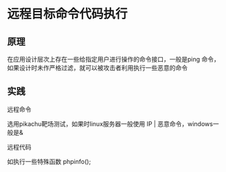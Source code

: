 # 远程目标命令代码执行

## 原理

在应用设计层次上存在一些给指定用户进行操作的命令接口，一般是ping 命令，如果设计时未作严格过滤，就可以被攻击者利用执行一些恶意的命令

## 实践

远程命令

选用pikachu靶场测试，如果时linux服务器一般使用 IP | 恶意命令，windows一般是&

远程代码

如执行一些特殊函数 phpinfo();

